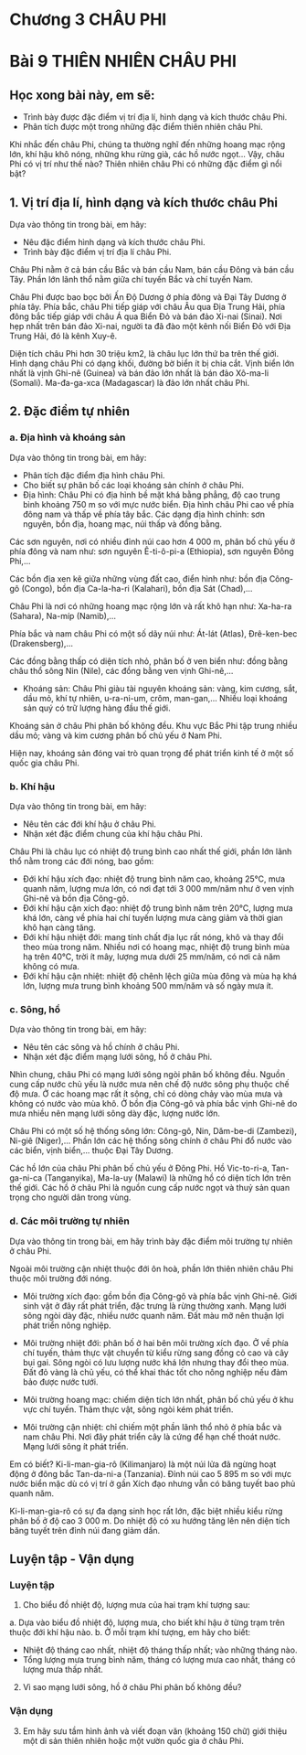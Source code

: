 # Chương 3 CHÂU PHI

# Bài 9 THIÊN NHIÊN CHÂU PHI

## Học xong bài này, em sẽ:
- Trình bày được đặc điểm vị trí địa lí, hình dạng và kích thước châu Phi.
- Phân tích được một trong những đặc điểm thiên nhiên châu Phi.

Khi nhắc đến châu Phi, chúng ta thường nghĩ đến những hoang mạc rộng lớn, khí hậu khô nóng, những khu rừng già, các hồ nước ngọt... Vậy, châu Phi có vị trí như thế nào? Thiên nhiên châu Phi có những đặc điểm gì nổi bật?

## 1. Vị trí địa lí, hình dạng và kích thước châu Phi

Dựa vào thông tin trong bài, em hãy:
- Nêu đặc điểm hình dạng và kích thước châu Phi.
- Trình bày đặc điểm vị trí địa lí châu Phi.

Châu Phi nằm ở cả bán cầu Bắc và bán cầu Nam, bán cầu Đông và bán cầu Tây. Phần lớn lãnh thổ nằm giữa chí tuyến Bắc và chí tuyến Nam.

Châu Phi được bao bọc bởi Ấn Độ Dương ở phía đông và Đại Tây Dương ở phía tây. Phía bắc, châu Phi tiếp giáp với châu Âu qua Địa Trung Hải, phía đông bắc tiếp giáp với châu Á qua Biển Đỏ và bán đảo Xi-nai (Sinai). Nơi hẹp nhất trên bán đảo Xi-nai, người ta đã đào một kênh nối Biển Đỏ với Địa Trung Hải, đó là kênh Xuy-ê.

Diện tích châu Phi hơn 30 triệu km2, là châu lục lớn thứ ba trên thế giới. Hình dạng châu Phi có dạng khối, đường bờ biển ít bị chia cắt. Vịnh biển lớn nhất là vịnh Ghi-nê (Guinea) và bán đảo lớn nhất là bán đảo Xô-ma-li (Somali). Ma-đa-ga-xca (Madagascar) là đảo lớn nhất châu Phi.

## 2. Đặc điểm tự nhiên

### a. Địa hình và khoáng sản

Dựa vào thông tin trong bài, em hãy:
- Phân tích đặc điểm địa hình châu Phi.
- Cho biết sự phân bố các loại khoáng sản chính ở châu Phi.
- Địa hình: Châu Phi có địa hình bề mặt khá bằng phẳng, độ cao trung bình khoảng 750 m so với mực nước biển. Địa hình châu Phi cao về phía đông nam và thấp về phía tây bắc. Các dạng địa hình chính: sơn nguyên, bồn địa, hoang mạc, núi thấp và đồng bằng.

Các sơn nguyên, nơi có nhiều đỉnh núi cao hơn 4 000 m, phân bố chủ yếu ở phía đông và nam như: sơn nguyên Ê-ti-ô-pi-a (Ethiopia), sơn nguyên Đông Phi,...

Các bồn địa xen kẽ giữa những vùng đất cao, điển hình như: bồn địa Công-gô (Congo), bồn địa Ca-la-ha-ri (Kalahari), bồn địa Sát (Chad),...

Châu Phi là nơi có những hoang mạc rộng lớn và rất khô hạn như: Xa-ha-ra (Sahara), Na-míp (Namib),...

Phía bắc và nam châu Phi có một số dãy núi như: Át-lát (Atlas), Đrê-ken-bec (Drakensberg),...

Các đồng bằng thấp có diện tích nhỏ, phân bố ở ven biển như: đồng bằng châu thổ sông Nin (Nile), các đồng bằng ven vịnh Ghi-nê,...

- Khoáng sản: Châu Phi giàu tài nguyên khoáng sản: vàng, kim cương, sắt, dầu mỏ, khí tự nhiên, u-ra-ni-um, crôm, man-gan,... Nhiều loại khoáng sản quý có trữ lượng hàng đầu thế giới.

Khoáng sản ở châu Phi phân bố không đều. Khu vực Bắc Phi tập trung nhiều dầu mỏ; vàng và kim cương phân bố chủ yếu ở Nam Phi.

Hiện nay, khoáng sản đóng vai trò quan trọng để phát triển kinh tế ở một số quốc gia châu Phi.

### b. Khí hậu

Dựa vào thông tin trong bài, em hãy:
- Nêu tên các đới khí hậu ở châu Phi.
- Nhận xét đặc điểm chung của khí hậu châu Phi.

Châu Phi là châu lục có nhiệt độ trung bình cao nhất thế giới, phần lớn lãnh thổ nằm trong các đới nóng, bao gồm:
- Đới khí hậu xích đạo: nhiệt độ trung bình năm cao, khoảng 25°C, mưa quanh năm, lượng mưa lớn, có nơi đạt tới 3 000 mm/năm như ở ven vịnh Ghi-nê và bồn địa Công-gô.
- Đới khí hậu cận xích đạo: nhiệt độ trung bình năm trên 20°C, lượng mưa khá lớn, càng về phía hai chí tuyến lượng mưa càng giảm và thời gian khô hạn càng tăng.
- Đới khí hậu nhiệt đới: mang tính chất địa lục rất nóng, khô và thay đổi theo mùa trong năm. Nhiều nơi có hoang mạc, nhiệt độ trung bình mùa hạ trên 40°C, trời ít mây, lượng mưa dưới 25 mm/năm, có nơi cả năm không có mưa.
- Đới khí hậu cận nhiệt: nhiệt độ chênh lệch giữa mùa đông và mùa hạ khá lớn, lượng mưa trung bình khoảng 500 mm/năm và số ngày mưa ít.

### c. Sông, hồ

Dựa vào thông tin trong bài, em hãy:
- Nêu tên các sông và hồ chính ở châu Phi.
- Nhận xét đặc điểm mạng lưới sông, hồ ở châu Phi.

Nhìn chung, châu Phi có mạng lưới sông ngòi phân bố không đều. Nguồn cung cấp nước chủ yếu là nước mưa nên chế độ nước sông phụ thuộc chế độ mưa. Ở các hoang mạc rất ít sông, chỉ có dòng chảy vào mùa mưa và không có nước vào mùa khô. Ở bồn địa Công-gô và phía bắc vịnh Ghi-nê do mưa nhiều nên mạng lưới sông dày đặc, lượng nước lớn.

Châu Phi có một số hệ thống sông lớn: Công-gô, Nin, Dăm-be-di (Zambezi), Ni-giê (Niger),... Phần lớn các hệ thống sông chính ở châu Phi đổ nước vào các biển, vịnh biển,... thuộc Đại Tây Dương.

Các hồ lớn của châu Phi phân bố chủ yếu ở Đông Phi. Hồ Vic-to-ri-a, Tan-ga-ni-ca (Tanganyika), Ma-la-uy (Malawi) là những hồ có diện tích lớn trên thế giới. Các hồ ở châu Phi là nguồn cung cấp nước ngọt và thuỷ sản quan trọng cho người dân trong vùng.

### d. Các môi trường tự nhiên

Dựa vào thông tin trong bài, em hãy trình bày đặc điểm môi trường tự nhiên ở châu Phi.

Ngoài môi trường cận nhiệt thuộc đới ôn hoà, phần lớn thiên nhiên châu Phi thuộc môi trường đới nóng.
- Môi trường xích đạo: gồm bồn địa Công-gô và phía bắc vịnh Ghi-nê. Giới sinh vật ở đây rất phát triển, đặc trưng là rừng thường xanh. Mạng lưới sông ngòi dày đặc, nhiều nước quanh năm. Đất màu mỡ nên thuận lợi phát triển nông nghiệp.

- Môi trường nhiệt đới: phân bố ở hai bên môi trường xích đạo. Ở về phía chí tuyến, thảm thực vật chuyển từ kiểu rừng sang đồng cỏ cao và cây bụi gai. Sông ngòi có lưu lượng nước khá lớn nhưng thay đổi theo mùa. Đất đỏ vàng là chủ yếu, có thể khai thác tốt cho nông nghiệp nếu đảm bảo được nước tưới.

- Môi trường hoang mạc: chiếm diện tích lớn nhất, phân bố chủ yếu ở khu vực chí tuyến. Thảm thực vật, sông ngòi kém phát triển.

- Môi trường cận nhiệt: chỉ chiếm một phần lãnh thổ nhỏ ở phía bắc và nam châu Phi. Nơi đây phát triển cây là cứng để hạn chế thoát nước. Mạng lưới sông ít phát triển.

Em có biết?
Ki-li-man-gia-rô (Kilimanjaro) là một núi lửa đã ngừng hoạt động ở đông bắc Tan-da-ni-a (Tanzania). Đỉnh núi cao 5 895 m so với mực nước biển mặc dù có vị trí ở gần Xích đạo nhưng vẫn có băng tuyết bao phủ quanh năm.

Ki-li-man-gia-rô có sự đa dạng sinh học rất lớn, đặc biệt nhiều kiểu rừng phân bố ở độ cao 3 000 m. Do nhiệt độ có xu hướng tăng lên nên diện tích băng tuyết trên đỉnh núi đang giảm dần.

## Luyện tập - Vận dụng

### Luyện tập

1. Cho biểu đồ nhiệt độ, lượng mưa của hai trạm khí tượng sau:

a. Dựa vào biểu đồ nhiệt độ, lượng mưa, cho biết khí hậu ở từng trạm trên thuộc đới khí hậu nào.
b. Ở mỗi trạm khí tượng, em hãy cho biết:
- Nhiệt độ tháng cao nhất, nhiệt độ tháng thấp nhất; vào những tháng nào.
- Tổng lượng mưa trung bình năm, tháng có lượng mưa cao nhất, tháng có lượng mưa thấp nhất.

2. Vì sao mạng lưới sông, hồ ở châu Phi phân bố không đều?

### Vận dụng

3. Em hãy sưu tầm hình ảnh và viết đoạn văn (khoảng 150 chữ) giới thiệu một di sản thiên nhiên hoặc một vườn quốc gia ở châu Phi.
